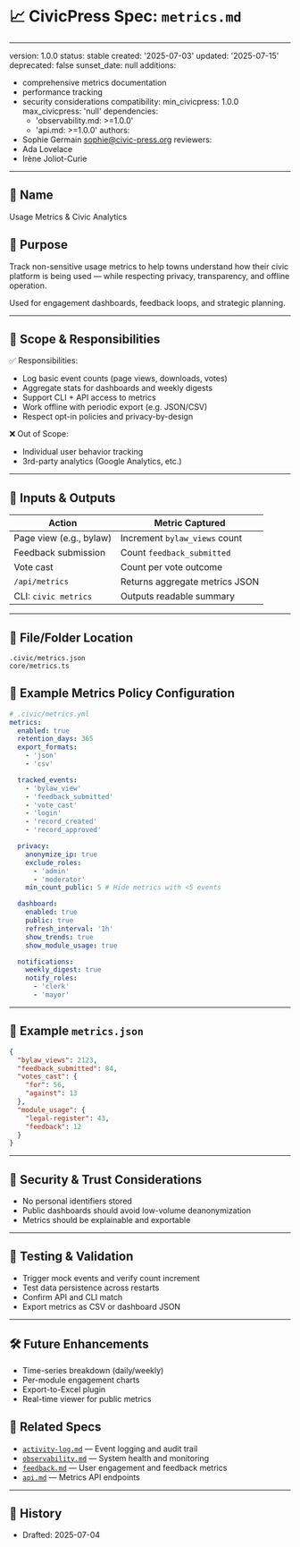 # 📈 CivicPress Spec: `metrics.md`

---
version: 1.0.0
status: stable
created: '2025-07-03'
updated: '2025-07-15'
deprecated: false
sunset_date: null
additions:

- comprehensive metrics documentation
- performance tracking
- security considerations
compatibility:
  min_civicpress: 1.0.0
  max_civicpress: 'null'
  dependencies:
  - 'observability.md: >=1.0.0'
  - 'api.md: >=1.0.0'
authors:
- Sophie Germain <sophie@civic-press.org>
reviewers:
- Ada Lovelace
- Irène Joliot-Curie

---

## 📛 Name

Usage Metrics & Civic Analytics

## 🎯 Purpose

Track non-sensitive usage metrics to help towns understand how their civic
platform is being used — while respecting privacy, transparency, and offline
operation.

Used for engagement dashboards, feedback loops, and strategic planning.

---

## 🧩 Scope & Responsibilities

✅ Responsibilities:

- Log basic event counts (page views, downloads, votes)
- Aggregate stats for dashboards and weekly digests
- Support CLI + API access to metrics
- Work offline with periodic export (e.g. JSON/CSV)
- Respect opt-in policies and privacy-by-design

❌ Out of Scope:

- Individual user behavior tracking
- 3rd-party analytics (Google Analytics, etc.)

---

## 🔗 Inputs & Outputs

| Action                  | Metric Captured                |
| ----------------------- | ------------------------------ |
| Page view (e.g., bylaw) | Increment `bylaw_views` count  |
| Feedback submission     | Count `feedback_submitted`     |
| Vote cast               | Count per vote outcome         |
| `/api/metrics`          | Returns aggregate metrics JSON |
| CLI: `civic metrics`    | Outputs readable summary       |

---

## 📂 File/Folder Location

```
.civic/metrics.json
core/metrics.ts
```

## 📝 Example Metrics Policy Configuration

```yaml
# .civic/metrics.yml
metrics:
  enabled: true
  retention_days: 365
  export_formats:
    - 'json'
    - 'csv'

  tracked_events:
    - 'bylaw_view'
    - 'feedback_submitted'
    - 'vote_cast'
    - 'login'
    - 'record_created'
    - 'record_approved'

  privacy:
    anonymize_ip: true
    exclude_roles:
      - 'admin'
      - 'moderator'
    min_count_public: 5 # Hide metrics with <5 events

  dashboard:
    enabled: true
    public: true
    refresh_interval: '1h'
    show_trends: true
    show_module_usage: true

  notifications:
    weekly_digest: true
    notify_roles:
      - 'clerk'
      - 'mayor'
```

---

## 📝 Example `metrics.json`

```json
{
  "bylaw_views": 2123,
  "feedback_submitted": 84,
  "votes_cast": {
    "for": 56,
    "against": 13
  },
  "module_usage": {
    "legal-register": 43,
    "feedback": 12
  }
}
```

---

## 🔐 Security & Trust Considerations

- No personal identifiers stored
- Public dashboards should avoid low-volume deanonymization
- Metrics should be explainable and exportable

---

## 🧪 Testing & Validation

- Trigger mock events and verify count increment
- Test data persistence across restarts
- Confirm API and CLI match
- Export metrics as CSV or dashboard JSON

---

## 🛠️ Future Enhancements

- Time-series breakdown (daily/weekly)
- Per-module engagement charts
- Export-to-Excel plugin
- Real-time viewer for public metrics

## 🔗 Related Specs

- [`activity-log.md`](./activity-log.md) — Event logging and audit trail
- [`observability.md`](./observability.md) — System health and monitoring
- [`feedback.md`](./feedback.md) — User engagement and feedback metrics
- [`api.md`](./api.md) — Metrics API endpoints

---

## 📅 History

- Drafted: 2025-07-04
